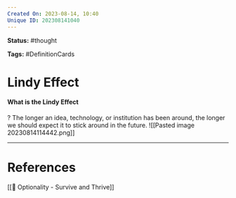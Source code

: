 ```yaml
---
Created On: 2023-08-14, 10:40
Unique ID: 202308141040
---
```

**Status:** #thought 

**Tags:** #DefinitionCards 

# Lindy Effect
#### What is the Lindy Effect
?
The longer an idea, technology, or institution has been around, the longer we should expect it to stick around in the future. 
![[Pasted image 20230814114442.png]]
<!--SR:!2024-02-12,2,210-->



---
# References
[[📗 Optionality - Survive and Thrive]]